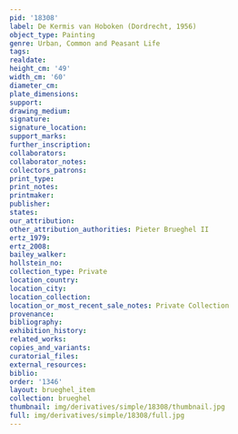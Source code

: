 ```yaml
---
pid: '18308'
label: De Kermis van Hoboken (Dordrecht, 1956)
object_type: Painting
genre: Urban, Common and Peasant Life
tags: 
realdate: 
height_cm: '49'
width_cm: '60'
diameter_cm: 
plate_dimensions: 
support: 
drawing_medium: 
signature: 
signature_location: 
support_marks: 
further_inscription: 
collaborators: 
collaborator_notes: 
collectors_patrons: 
print_type: 
print_notes: 
printmaker: 
publisher: 
states: 
our_attribution: 
other_attribution_authorities: Pieter Brueghel II
ertz_1979: 
ertz_2008: 
bailey_walker: 
hollstein_no: 
collection_type: Private
location_country: 
location_city: 
location_collection: 
location_or_most_recent_sale_notes: Private Collection
provenance: 
bibliography: 
exhibition_history: 
related_works: 
copies_and_variants: 
curatorial_files: 
external_resources: 
biblio: 
order: '1346'
layout: brueghel_item
collection: brueghel
thumbnail: img/derivatives/simple/18308/thumbnail.jpg
full: img/derivatives/simple/18308/full.jpg
---
```

